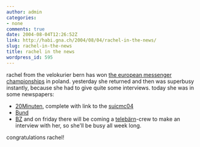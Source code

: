 ```yaml
---
author: admin
categories:
- none
comments: true
date: 2004-08-04T12:26:52Z
link: http://habi.gna.ch/2004/08/04/rachel-in-the-news/
slug: rachel-in-the-news
title: rachel in the news
wordpress_id: 595
---
```


rachel from the velokurier bern has won [the european messenger championships](http://www.ecmc2004.org/) in poland.
yesterday she returned and then was superbusy instantly, because she had to give quite some interviews.
today she was in some newspapers:
- [20Minuten](http://www.20min.ch/tools/suchen/story/30511240), complete with link to the [suicmc04](http://www.suicmc04.ch/)
- [Bund](http://www.ebund.ch/artikel_31191.html)
- [BZ](http://www.espace.ch/medien/archiv/details.asp?newspaper=bz&vID=426895)
and on friday there will be coming a [telebärn](http://www.telebaern.ch/)-crew to make an interview with her, so she'll be busy all week long.

congratulations rachel!
